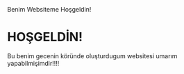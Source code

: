 <!DOCTYPE html>
<html>
<head>
Benim Websiteme Hoşgeldin!
</head>
<body>
<h1>HOŞGELDİN!</h1>
<p>Bu benim gecenin köründe oluşturdugum websitesi umarım yapabilmişimdir!!!!</p>

</body>

</html>

